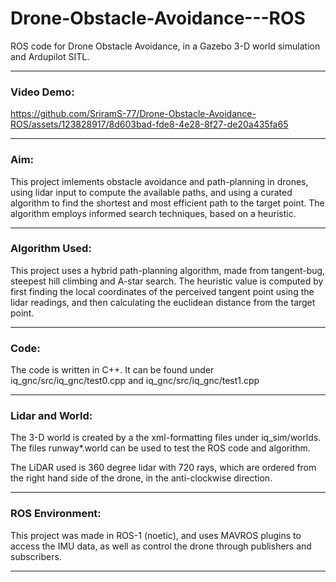 # Drone-Obstacle-Avoidance---ROS
ROS code for Drone Obstacle Avoidance, in a Gazebo 3-D world simulation and Ardupilot SITL.

-------------------------------
### Video Demo:

https://github.com/SriramS-77/Drone-Obstacle-Avoidance-ROS/assets/123828917/8d603bad-fde8-4e28-8f27-de20a435fa65

-------------------------------
### Aim:
This project imlements obstacle avoidance and path-planning in drones, using lidar input to compute the available paths, and using a curated algorithm to find the shortest and most efficient path to the target point. The algorithm employs informed search techniques, based on a heuristic.

-------------------------------
### Algorithm Used:
This project uses a hybrid path-planning algorithm, made from tangent-bug, steepest hill climbing and A-star search. The heuristic value is computed by first finding the local coordinates of the perceived tangent point using the lidar readings, and then calculating the euclidean distance from the target point.

-------------------------------
### Code:
The code is written in C++. It can be found under iq_gnc/src/iq_gnc/test0.cpp and iq_gnc/src/iq_gnc/test1.cpp

-------------------------------
### Lidar and World:
The 3-D world is created by a the xml-formatting files under iq_sim/worlds. The files runway*.world can be used to test the ROS code and algorithm.

The LiDAR used is 360 degree lidar with 720 rays, which are ordered from the right hand side of the drone, in the anti-clockwise direction.

-------------------------------
### ROS Environment:
This project was made in ROS-1 (noetic), and uses MAVROS plugins to access the IMU data, as well as control the drone through publishers and subscribers.

-------------------------------
